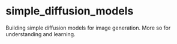 # simple_diffusion_models
Building simple diffusion models for image generation. More so for understanding and learning.

